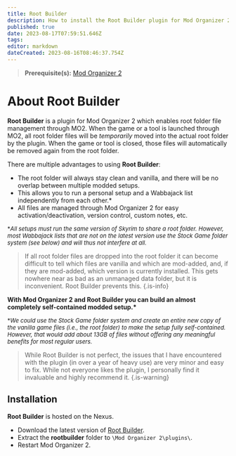 ```yaml
---
title: Root Builder
description: How to install the Root Builder plugin for Mod Organizer 2.
published: true
date: 2023-08-17T07:59:51.646Z
tags: 
editor: markdown
dateCreated: 2023-08-16T08:46:37.754Z
---
```


> **Prerequisite(s):** [Mod Organizer 2](/mo2)

# About Root Builder

**Root Builder** is a plugin for Mod Organizer 2 which enables root folder file management through MO2. When the game or a tool is launched through MO2, all root folder files will be *temporarily* moved into the actual root folder by the plugin. When the game or tool is closed, those files will automatically be removed again from the root folder.

There are multiple advantages to using **Root Builder**:

- The root folder will always stay clean and vanilla, and there will be no overlap between multiple modded setups.
- This allows you to run a personal setup and a Wabbajack list independently from each other.*
- All files are managed through Mod Organizer 2 for easy activation/deactivation, version control, custom notes, etc.

<font size=2>\**All setups must run the same version of Skyrim to share a root folder. However, most Wabbajack lists that are not on the latest version use the Stock Game folder system (see below) and will thus not interfere at all.*</font>

> If all root folder files are dropped into the root folder it can become difficult to tell which files are vanilla and which are mod-added, and, if they are mod-added, which version is currently installed. This gets nowhere near as bad as an unmanaged data folder, but it is inconvenient. Root Builder prevents this.
{.is-info}

**With Mod Organizer 2 and Root Builder you can build an almost completely self-contained modded setup.\***

<font size=2>\**We could use the Stock Game folder system and create an entire new copy of the vanilla game files (i.e., the root folder) to make the setup fully self-contained. However, that would add about 13GB of files without offering any meaningful benefits for most regular users.*</font>

> While Root Builder is not perfect, the issues that I have encountered with the plugin (in over a year of heavy use) are very minor and easy to fix. While not everyone likes the plugin, I personally find it invaluable and highly recommend it.
{.is-warning}

## Installation

**Root Builder** is hosted on the Nexus.

- Download the latest version of [Root Builder](https://www.nexusmods.com/skyrimspecialedition/mods/31720?tab=files).
- Extract the **rootbuilder** folder to `\Mod Organizer 2\plugins\`.
- Restart Mod Organizer 2.
